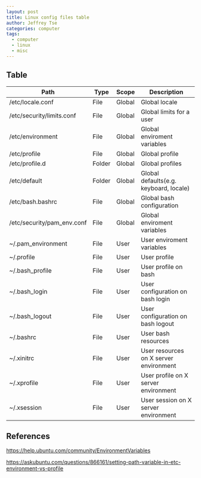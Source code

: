 ```yaml
---
layout: post
title: Linux config files table
author: Jeffrey Tse
categories: computer
tags:
  - computer
  - linux
  - misc
---
```


## Table

| Path                       | Type   | Scope  | Description                            |
| -------------------------- | ------ | ------ | -------------------------------------- |
| /etc/locale.conf           | File   | Global | Global locale                          |
| /etc/security/limits.conf  | File   | Global | Global limits for a user               |
| /etc/environment           | File   | Global | Global enviroment variables            |
| /etc/profile               | File   | Global | Global profile                         |
| /etc/profile.d             | Folder | Global | Global profiles                        |
| /etc/default               | Folder | Global | Global defaults(e.g. keyboard, locale) |
| /etc/bash.bashrc           | File   | Global | Global bash configuration              |
| /etc/security/pam_env.conf | File   | Global | Global enviroment variables            |
| ~/.pam_environment         | File   | User   | User enviroment variables            |
| ~/.profile                 | File   | User   | User profile                           |
| ~/.bash_profile            | File   | User   | User profile on bash                   |
| ~/.bash_login              | File   | User   | User configuration on bash login       |
| ~/.bash_logout             | File   | User   | User configuration on bash logout      |
| ~/.bashrc                  | File   | User   | User bash resources                    |
| ~/.xinitrc                 | File   | User   | User resources on X server environment |
| ~/.xprofile                | File   | User   | User profile on X server environment   |
| ~/.xsession                | File   | User   | User session on X server environment   |

## References

https://help.ubuntu.com/community/EnvironmentVariables

https://askubuntu.com/questions/866161/setting-path-variable-in-etc-environment-vs-profile
